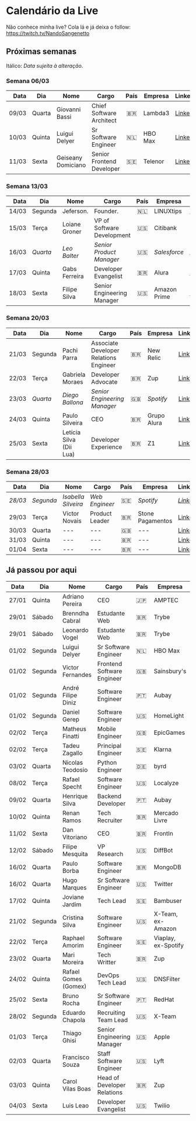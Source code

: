 # Calendário da Live

Não conhece minha live? Cola lá e já deixa o follow: https://twitch.tv/NandoSangenetto

## Próximas semanas

Itálico: _Data sujeita à alteração_.

### Semana 06/03
| Data  | Dia    | Nome               | Cargo                     | País | Empresa            | LinkedIn |
|------:|--------|--------------------|---------------------------|:----:|--------------------|----------|
| 09/03 | Quarta | Giovanni Bassi     | Chief Software Architect  | 🇧🇷   | Lambda3            | [LinkedIn](https://www.linkedin.com/in/giovannibassi/) |
| 10/03 | Quinta | Luigui Delyer      | Sr Software Engineer      | 🇳🇱   | HBO Max            | [LinkedIn](https://www.linkedin.com/in/luiguild/) |
| 11/03 | Sexta  | Geiseany Domiciano | Senior Frontend Developer | 🇸🇪   | Telenor            | [LinkedIn](https://www.linkedin.com/in/geisydomiciano/) |

### Semana 13/03
| Data  | Dia      | Nome                   | Cargo                      | País | Empresa          | LinkedIn |
|------:|----------|------------------------|----------------------------|:----:|------------------|----------|
| 14/03 | Segunda  | Jeferson.              | Founder.                   | 🇳🇱   | LINUXtips        | [LinkedIn](https://www.linkedin.com/in/jefersonfernando/) | 
| 15/03 | Terça    | Loiane Groner          | VP of Software Development | 🇺🇸   | Citibank         | ---      |
| 16/03 | _Quarta_ | _Leo Balter_           | _Senior Product Manager_   | 🇺🇸   | _Salesforce_     | _[LinkedIn](https://www.linkedin.com/in/leonardobalter/)_ |
| 17/03 | Quinta   | Gabs Ferreira          | Developer Evangelist       | 🇧🇷   | Alura            | [LinkedIn](https://www.linkedin.com/in/gabsferreira/) |
| 18/03 | Sexta    | Filipe Silva           | Senior Engineering Manager | 🇺🇸   | Amazon Prime     | [LinkedIn](https://www.linkedin.com/in/felipesilva/) |


### Semana 20/03
| Data  | Dia     | Nome                    | Cargo                      | País | Empresa          | LinkedIn |
|------:|---------|-------------------------|----------------------------|:----:|------------------|----------|
| 21/03 | Segunda | Pachi Parra             | Associate Developer Relations Engineer | 🇧🇷   | New Relic | [LinkedIn](https://www.linkedin.com/in/pachicodes/) |
| 22/03 | Terça   | Gabriela Moraes         | Developer Advocate         | 🇧🇷   | Zup              | [LinkedIn](https://www.linkedin.com/in/gabrielaomoraes/) |
| 23/03 | _Quarta_  | _Diego Ballona_           | _Senior Engineering Manager_ | 🇬🇧   | _Spotify_          | [LinkedIn](https://www.linkedin.com/in/dballona/) |
| 24/03 | Quinta  | Paulo Silveira          | CEO                        | 🇧🇷   | Grupo Alura      | [LinkedIn](https://www.linkedin.com/in/paulosilveira/) |
| 25/03 | Sexta   | Letícia Silva (Dii Lua) | Developer Experience       | 🇧🇷   | Z1               | [LinkedIn](https://www.linkedin.com/in/leticiasilvar/) |

### Semana 28/03
| Data    | Dia       | Nome                    | Cargo                      | País | Empresa          | LinkedIn |
|--------:|-----------|-------------------------|----------------------------|:----:|----------------- |----------|
| _28/03_ | _Segunda_ | _Isabella Silveira_     | _Web Engineer_             | 🇸🇪   | _Spotify_        | _[LinkedIn](https://www.linkedin.com/in/isabellasilveira/)_ |
| 29/03   | Terça     | Victor Novais           | Product Leader             | 🇧🇷   | Stone Pagamentos | [LinkedIn](https://www.linkedin.com/in/victornovais/) |
| 30/03   | Quarta    | ---                     | ---                        | 🇬🇧   | ---              | [LinkedIn]() |
| 31/03   | Quinta    | ---                     | ---                        | 🇧🇷   | ---              | [LinkedIn]() |
| 01/04   | Sexta     | ---                     | ---                        | 🇧🇷   | ---              | [LinkedIn]() |


## Já passou por aqui
| Data  | Dia     | Nome                 | Cargo                       | País | Empresa          | LinkedIn |
|-------|---------|----------------------|-----------------------------|------|---------------------|----------|
| 27/01 | Quinta  | Adriano Pereira      | CEO                         |  🇯🇵  | AMPTEC              | [LinkedIn](https://www.linkedin.com/in/adriano-martins-pereira-1129793/) |
| 29/01 | Sábado  | Brenndha Cabral      | Estudante Web               |  🇧🇷  | Trybe               | [LinkedIn](https://www.linkedin.com/in/brenndhacabral/) |
| 29/01 | Sábado  | Leonardo Vogel       | Estudante Web               |  🇧🇷  | Trybe               | [LinkedIn](https://www.linkedin.com/in/leeovogel/) |
| 01/02 | Segunda | Luigui Delyer        | Sr Software Engineer        |  🇳🇱  | HBO Max             | [LinkedIn](https://www.linkedin.com/in/luiguild/) |
| 01/02 | Segunda | Victor Fernandes     | Frontend Software Engineer  |  🇬🇧  | Sainsbury's         | [LinkedIn](https://www.linkedin.com/in/victorcfernandes/) |
| 01/02 | Segunda | André Filipe Diniz   | Software Engineer           |  🇵🇹  | Aubay               | [LinkedIn](https://www.linkedin.com/in/andrefcdiniz/) |
| 01/02 | Segunda | Daniel Gerep         | Software Engineer           |  🇺🇸  | HomeLight           | [LinkedIn](https://www.linkedin.com/in/daniel-gerep-bb5290202/) |
| 02/02 | Terça   | Matheus Finatti      | Mobile Engineer             |  🇬🇧  | EpicGames           | [LinkedIn](https://www.linkedin.com/in/mfinatti/) |
| 02/02 | Terça   | Tadeu Zagallo        | Principal Engineer          |  🇸🇪  | Klarna              | [LinkedIn](https://www.linkedin.com/in/tadeuzagallo/) |
| 03/02 | Quarta  | Nicolas Teodosio     | Python Engineer             |  🇩🇪  | byrd                | [LinkedIn](https://www.linkedin.com/in/nicolas-teodosio/) |
| 08/02 | Terça   | Rafael Specht        | Software Engineer           |  🇺🇸  | Localyze            | [LinkedIn](https://www.linkedin.com/in/rsdasilva/) |
| 09/02 | Quarta  | Henrique Silva       | Backend Developer           |  🇵🇹  | Aubay               | [LinkedIn](https://www.linkedin.com/in/henriquedsilva/) |
| 10/02 | Quinta  | Renan Ramos          | Tech Recruiter              |  🇧🇷  | Mercado Livre       | [LinkedIn](https://www.linkedin.com/in/renanscr/) |
| 11/02 | Sexta   | Dan Vitoriano        | CEO                         |  🇧🇷  | FrontIn             | [LinkedIn](https://www.linkedin.com/in/danvitoriano/) |
| 12/02 | Sábado  | Filipe Mesquita      | VP Research                 |  🇺🇸  | DiffBot             | [LinkedIn](https://www.linkedin.com/in/mesquita/) |
| 16/02 | Quarta  | Paulo Borba          | Software Engineer           |  🇧🇷  | MongoDB             | [LinkedIn](https://www.linkedin.com/in/pauloesb/) |
| 16/02 | Quarta  | Hugo Marques         | Sr Software Engineer        |  🇺🇸  | Twitter             | [LinkedIn](https://www.linkedin.com/in/hugodesmarques/) |
| 17/02 | Quinta  | Joviane Jardim       | Tech Lead                   |  🇸🇪  | Bambuser            | [LinkedIn](https://www.linkedin.com/in/jovianejardim/) |
| 21/02 | Segunda | Cristina Silva       | Software Engineer           |  🇺🇸  | X-Team, ex-Amazon   | [LinkedIn](https://www.linkedin.com/in/crissilvaeng/) |
| 22/02 | Terça   | Raphael Amorim       | Software Engineer           |  🇸🇪  | Viaplay, ex-Spotify | [LinkedIn](https://www.linkedin.com/in/hugoraphael/) |
| 23/02 | Quarta  | Mari Moreira         | Tech Writter                |  🇧🇷  | Zup                 | [LinkedIn](https://www.linkedin.com/in/marimoreiratw/) |
| 24/02 | Quinta  | Rafael Gomes (Gomex) | DevOps Tech Lead            |  🇺🇸  | DNSFilter           | [LinkedIn](https://www.linkedin.com/in/rbgomes/) |
| 25/02 | Sexta   | Bruno Rocha          | Sr Software Engineer        |  🇵🇹  | RedHat              | [LinkedIn](https://www.linkedin.com/in/rochacbruno/) |
| 28/02 | Segunda | Eduardo Chapola      | Recruiting Team Lead        |  🇺🇸  | X-Team              | [LinkedIn](https://www.linkedin.com/in/eduardochapola/) |
| 01/03 | Terça   | Thiago Ghisi         | Senior Engineering Manager  |  🇺🇸  | Apple               | [LinkedIn](https://www.linkedin.com/in/thiagoghisi/) |
| 02/03 | Quarta  | Francisco Souza      | Staff Software Engineer     |  🇺🇸  | Lyft                | [LinkedIn](https://www.linkedin.com/in/franciscosouza/) |
| 03/03 | Quinta  | Carol Vilas Boas     | Head of Developer Relations |  🇧🇷  | Zup                 | [LinkedIn](https://www.linkedin.com/in/carolfvb/) |
| 04/03 | Sexta   | Luis Leao            | Developer Evangelist        |  🇺🇸  | Twilio              | [LinkedIn](https://www.linkedin.com/in/luisleao/) |

